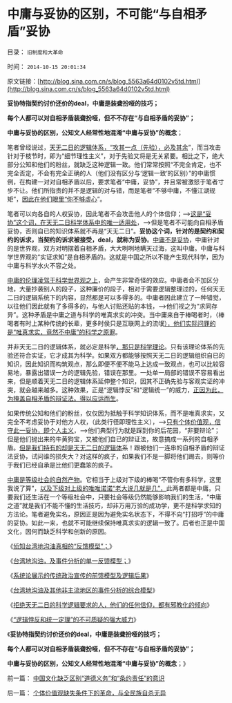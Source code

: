 # 中庸与妥协的区别，不可能“与自相矛盾”妥协

目录： `旧制度和大革命` 

时间： `2014-10-15 20:01:34` 

原文链接：[http://blog.sina.com.cn/s/blog_5563a64d0102v5td.html](http://blog.sina.com.cn/s/blog_5563a64d0102v5td.html)

**妥协特指契约讨价还价的deal，中庸是装聋扮哑的技巧；**

**每个人都可以对自相矛盾装聋扮哑，但不不存在“与自相矛盾的妥协”；**

**中庸与妥协的区别，公知文人经常性地混淆“中庸与妥协”的概念**；

笔者曾经说过，[天无二日的逻辑体系，“攻其一点（先验），必及其余](../../../2010/6/10/“天无二日，法无二纲”科学体系基本要求.md)”，而当攻击针对于枝节时，即为“细节理性主义”，对于先验又将是无关紧要。相比之下，绝大部分公知和他们的粉丝，就缺乏这种逻辑一致。他们常常按照“不完全肯定，也不完全否定，不会有完全正确的人（他们没有区分与‘逻辑一致’的区别）”的中庸惯例，在构建一对对自相矛盾以后，要求笔者“中庸，妥协”，并且常被激怒于笔者寸步不让。他们所指责的并不是逻辑的对与错，而是笔者“不够中庸，不懂江湖规矩”，[因此在他们眼里“你不够虚心](../../../2014/4/20/外国文化的眼中，中国文化断言棒喝和谦虚的虚伪.md)”。

笔者可以向各自的人权妥协，因此笔者不会攻击他人的个体信仰；——>[这是“妥协”这个词，在天无二日科学体系中的唯一适用处](../../../2010/6/20/任何信仰都有对个体价值观的“原罪”.md)，——>但是笔者不可能向自相矛盾妥协，否则自已的知识体系就不再是“天无二日”。**妥协这个词，针对的是契约和契约的诉求，当契约的诉求被接受，deal，就称为妥协**。[中庸不是妥协](../../../2012/9/10/任何“观点妥协”不构成利益契约，无信守价值；.md)，中庸针对的是世界观，双方对明摆着自相矛盾，大大咧咧地瞒天过海，这叫中庸。中庸与科学世界观的“实证求知”是自相矛盾的。这就是中国之所以不能产生现代科学，因为中庸与科学水火不容之处。

[中庸的伦理凌驾于科学世界观之上](http://darthvad.blog.sohu.com/132381039.html)，会产生非常奇怪的效应。中庸者会不加区分地，大量抄袭别人的段子，这种廉价的段子，相对于需要逻辑整理过的，任何天无二日的逻辑系统下的内容，显然都是可以多得多的。中庸者因此建立了一种错觉，以往他们因此就有了多得多的，与他人讨贴还贴的本钱，——>他们视之为“求同存异”。这种矛盾是中庸之道与科学的唯真求实的冲突。当中庸来自于棒喝者时，（棒喝者有时上某种传统的长辈，更多时侯只是互联网上的流氓[），他们实际问罪的是“唯真求实，竟然不中庸”的科学之原罪](../../../2009/6/1/为什么哲学信仰不能涵盖科学.md)。

并非天无二日的逻辑体系，就必定是科学[，那只是科学理论](../../../2010/6/11/“天无二日，法无二纲”单一断言规则.md)。只有该理论体系的先验还符合实证，它才成其为科学。如果双方都能够按照天无二日的逻辑组织自已的知识，因此知识而构筑观点，那么即便不便不能马上达成一致观点，也可以比较容易地，暴露出错误一方的逻辑先验，错误在那里。一处单一局部的错误不容易看出来，但是顺着天无二日的逻辑体系延伸整个知识，因其不正确先验与客观实证的冲突，就会越来越多。这种效果，正是“逻辑悖反”和“逻辑统一”的威力，[正因为此，为掩盖自相矛盾的辩证法。得以应运而生](../../../2010/2/12/哲学是“岂有此理”的学问.md)。

如果传统公知和他们的粉丝，仅仅因为抵触于科学知识体系，而不是唯真求实，又完全不考虑妥协于对他方人权，（此类行径即理性主义），——>[只有个体价值观，信守此一妥协，即个人主义](http://darthvad.blog.163.com/blog/static/53399470201062981444729/)，——>他们典型行为就是踩到你的后花园，“非要辩论”；但是他们抛出来的牛黄狗宝，又被他们自已的辩证法，故意搞成一系列的自相矛盾。[但是我们持有的却是天无二日的逻辑体](../../../2012/3/15/科学中没有哲学的位置；信仰的位置在那里？.md)系！跟被他们一连串的自相矛盾的辩证法妥协，试问谁的损失大？对这样的疯子，如果我们不是一脚将他们踢去，则等价于我们已经自承是比他们更蠢笨的疯子。

[中庸是等级社会的自然产物](../../../2009/8/24/法见二纲之中庸枉法.md)。它相当于上级对下级的棒喝“不管你有多科学，这里我说了算”，[以及下级对上级的唯唯诺诺“老大说几就是几”，](../../../2011/1/22/科学是真理的天敌,实证无所谓真理.md)此两者都是中庸。只要我们还生活在一个等级社会中，只要社会等级仍然能够影响我们的生活，“中庸之道”就是我们不能不懂的生活技巧，却非万用万验的成功学，更不是科学求知的方法论。笔者避免实名，原因正是因为避免实名状态下，不得不向“打招呼”的中庸的妥协。如此一来，也就不可能继续保持唯真求实的逻辑一致了。后者也正是中国文化，因何而缺乏科学和创新的原因。

《[侦知台湾地沟油真相的“反馈模型”；](../../../2014/10/1/侦知台湾地沟油真相的“反馈模型”.md)》

《[台湾地沟油，及事件分析的单一反馈模型；](../../../2014/10/2/台湾地沟油，及事件分析的单一反馈模型；.md)》

《[系统论展示的传统政治宣传的前馈模型及逻辑后果](../../../2014/10/4/系统论展示的传统政治宣传的前馈模型及逻辑后果.md)》

《[台湾地沟油及其他非主流地区的事件分析的综合模型](../../../2014/10/5/台湾地沟油及其他非主流地区的事件分析的综合模型.md)》

《[拒绝天无二日的科学逻辑要求的人，他们的任何信仰，都有邪教化的倾向](../../../2014/10/7/拒绝科学逻辑的任何人的任何信仰，都有邪教化的本能.md)》

《[“逻辑悖反和统一定理”的不可质疑的强大威力](../../../2014/10/14/“逻辑悖反和统一定理”的不可质疑的强大威力.md)》

《**妥协特指契约讨价还价的deal，中庸是装聋扮哑的技巧；**

**每个人都可以对自相矛盾装聋扮哑，但不不存在“与自相矛盾的妥协”；**

**中庸与妥协的区别，公知文人经常性地混淆“中庸与妥协”的概念**；》

前一篇： [中国文化缺乏区别“道德义务”和“条约责任”的意识](../../../2014/10/16/中国文化缺乏区别“道德义务”和“条约责任”的意识.md)

后一篇： [个体价值观缺失条件下的革命，与全民族自杀无异](../../../2014/9/28/个体价值观缺失条件下的革命，与全民族自杀无异.md)

